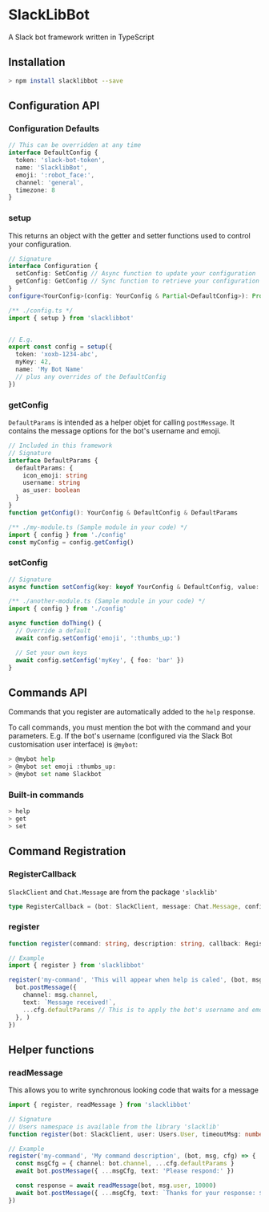 # SlackLibBot
A Slack bot framework written in TypeScript

## Installation

```sh
> npm install slacklibbot --save
```

## Configuration API

### Configuration Defaults

```ts
// This can be overridden at any time
interface DefaultConfig {
  token: 'slack-bot-token',
  name: 'SlacklibBot',
  emoji: ':robot_face:',
  channel: 'general',
  timezone: 8
}
```

### setup
This returns an object with the getter and setter functions used to control your configuration.

```ts
// Signature
interface Configuration {
  setConfig: SetConfig // Async function to update your configuration
  getConfig: GetConfig // Sync function to retrieve your configuration
}
configure<YourConfig>(config: YourConfig & Partial<DefaultConfig>): Promise<Configuration>

/** ./config.ts */
import { setup } from 'slacklibbot'


// E.g.
export const config = setup({
  token: 'xoxb-1234-abc',
  myKey: 42,
  name: 'My Bot Name'
  // plus any overrides of the DefaultConfig
})
```


### getConfig
`DefaultParams` is intended as a helper objet for calling `postMessage`.
It contains the message options for the bot's username and emoji.

```ts
// Included in this framework
// Signature
interface DefaultParams {
  defaultParams: {
    icon_emoji: string
    username: string
    as_user: boolean
  }
}
function getConfig(): YourConfig & DefaultConfig & DefaultParams

/** ./my-module.ts (Sample module in your code) */
import { config } from './config'
const myConfig = config.getConfig()
```

### setConfig
```ts
// Signature
async function setConfig(key: keyof YourConfig & DefaultConfig, value: any): Promise<YourConfig & DefaultConfig>

/** ./another-module.ts (Sample module in your code) */
import { config } from './config'

async function doThing() {
  // Override a default
  await config.setConfig('emoji', ':thumbs_up:')

  // Set your own keys
  await config.setConfig('myKey', { foo: 'bar' })
}
```


## Commands API
Commands that you register are automatically added to the `help` response.

To call commands, you must mention the bot with the command and your parameters.
E.g. If the bot's username (configured via the Slack Bot customisation user interface) is `@mybot`:
```sh
> @mybot help
> @mybot set emoji :thumbs_up:
> @mybot set name Slackbot
```

### Built-in commands
```sh
> help
> get
> set
```

## Command Registration

### RegisterCallback
`SlackClient` and `Chat.Message` are from the package `'slacklib'`

```ts
type RegisterCallback = (bot: SlackClient, message: Chat.Message, config: Config, params: string[])
```

### register
```ts
function register(command: string, description: string, callback: RegisterCallback)

// Example
import { register } from 'slacklibbot'

register('my-command', 'This will appear when help is caled', (bot, msg, cfg, params) => {
  bot.postMessage({
    channel: msg.channel,
    text: `Message received!`,
    ...cfg.defaultParams // This is to apply the bot's username and emoji to its message
  }, )
})
```

## Helper functions

### readMessage
This allows you to write synchronous looking code that waits for a message

```ts
import { register, readMessage } from 'slacklibbot'

// Signature
// Users namespace is available from the library 'slacklib'
function register(bot: SlackClient, user: Users.User, timeoutMsg: number): Promise<string>

// Example
register('my-command', 'My command description', (bot, msg, cfg) => {
  const msgCfg = { channel: bot.channel, ...cfg.defaultParams }
  await bot.postMessage({ ...msgCfg, text: 'Please respond:' })

  const response = await readMessage(bot, msg.user, 10000)
  await bot.postMessage({ ...msgCfg, text: `Thanks for your response: ${response}` })
})

```